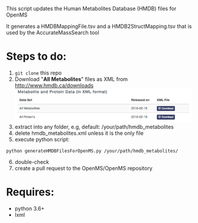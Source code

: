 This script updates the Human Metabolites Database (HMDB) files for OpenMS

It generates a HMDBMappingFile.tsv and a HMDB2StructMapping.tsv that is used by the AccurateMassSearch tool

Steps to do:
============
 
1. `git clone` this repo
2. Download "**All Metabolites**" files as XML from http://www.hmdb.ca/downloads   
![image](hmdb_download.png)
3. extract into any folder, e.g, default: /your/path/hmdb_metabolites
4. delete hmdb_metabolites.xml unless it is the only file
5. execute python script:
```
python generateHMDBFilesForOpenMS.py /your/path/hmdb_metabolites/
```
6. double-check
7. create a pull request to the OpenMS/OpenMS repository

Requires:
=========

- python 3.6+
- lxml
